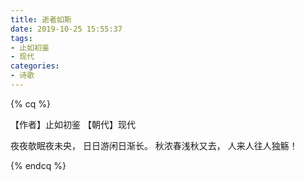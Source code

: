 ```yaml
---
title: 逝者如斯
date: 2019-10-25 15:55:37
tags:
- 止如初鉴
- 现代
categories:
- 诗歌
---
```


{% cq %}

【作者】止如初鉴 【朝代】现代

夜夜欹眠夜未央，
日日游闲日渐长。 
秋浓春浅秋又去，
人来人往人独觞！

{% endcq %}